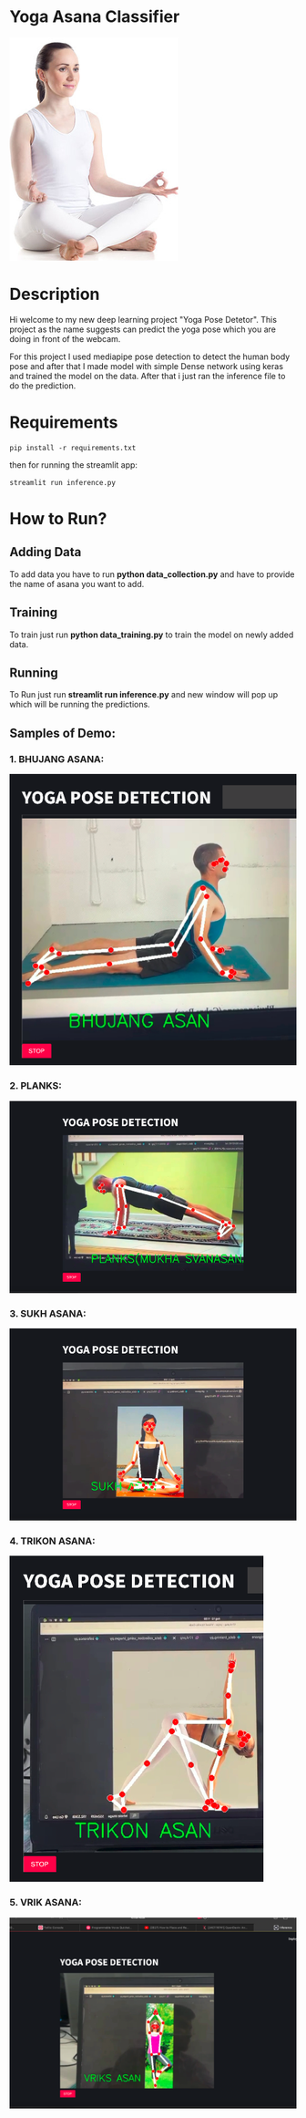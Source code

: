 # Yoga Asana Classifier
<img src="yoga.png"/>
<h1>Description</h1>
Hi welcome to my new deep learning project "Yoga Pose Detetor". This project as the name suggests can predict the yoga pose which you are doing in front of the webcam.<br>

For this project I used mediapipe pose detection to detect the human body pose and after that I made model with simple Dense network using keras and trained the model on the data. After that i just ran the inference file to do the prediction.<br>

<h1>Requirements</h1>

```
pip install -r requirements.txt
``` 
then for running the streamlit app:
``` 
streamlit run inference.py
``` 

<h1>How to Run?</h1>
<h2>Adding Data</h2>
  To add data you have to run <b>python data_collection.py</b> and  have to provide the name of asana you want to add.
 <h2>Training</h2>
  To train just run <b>python data_training.py</b> to train the model on newly added data.
  <h2>Running</h2>
  To Run just run <b>streamlit run inference.py</b> and new window will pop up which will be running the predictions.

  ## Samples of Demo:
  ### 1. BHUJANG ASANA:
  <img src="Bhujang Asan.png"/>

  ### 2. PLANKS:
  <img src="Planks.png"/>

  ### 3. SUKH ASANA:
  ![alt text](<Sukh Asan.png>)

  ### 4. TRIKON ASANA:
  ![alt text](<Trikon Asan.png>)

  ### 5. VRIK ASANA:
  ![alt text](<Vrik asan.png>)



  




  


  
